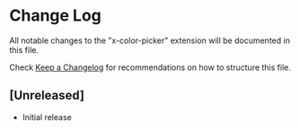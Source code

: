 # Change Log

All notable changes to the "x-color-picker" extension will be documented in this file.

Check [Keep a Changelog](http://keepachangelog.com/) for recommendations on how to structure this file.

## [Unreleased]

- Initial release
